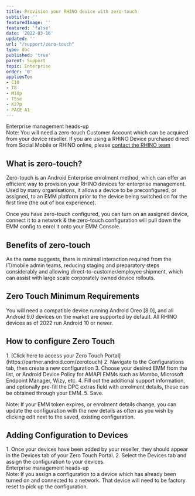 ```yaml
---
title: Provision your RHINO device with zero-touch
subtitle: ''
featuredImage: ''
featured: 'false'
date: '2022-03-16'
updated: ''
url: "/support/zero-touch"
type: doc
published: 'true'
parent: Support
topic: Enterprise
order: '0'
appliesTo:
- C10
- T8
- M10p
- T5se
- K27p
- PACE A1
---
```


<div class="callout callout-warning">
<div class="callout-heading">Enterprise management heads-up</div>
Note: You will need a zero-touch Customer Account which can be acquired from your device reseller. If you are using a RHINO Device purchased direct from Social Mobile or RHINO online, please <a href="/support/escalate">contact the RHINO team</a>
</div>

## What is zero-touch?

Zero-touch is an Android Enterprise enrolment method, which can offer an efficient way to provision your RHINO devices for enterprise management. Used by many organisations, it allows a device to be preconfigured, or assigned, to an EMM platform prior to the device being switched on for the first time (the out of box experience).

Once you have zero-touch configured, you can turn on an assigned device, connect it to a network & the zero-touch configuration will pull down the EMM config to enrol it onto your EMM Console.


## Benefits of zero-touch

As the name suggests, there is minimal interaction required from the IT/mobile admin teams, reducing staging and preparatory steps considerably and allowing direct-to-customer/employee shipment, which can assist with large scale corporately owned device rollouts.

## Zero Touch Minimum Requirements

You will need a compatible device running Android Oreo [8.0], and all Android 9.0 devices on the market are supported by default. All RHINO devices as of 2022 run Android 10 or newer.

## How to configure Zero Touch

<div class="numbered-instructions" markdown="1">
1. [Click here to access your Zero Touch Portal](https://partner.android.com/zerotouch)
2. Navigate to the Configurations tab, then create a new configuration
3. Choose your desired EMM from the list, or Android Device Policy for AMAPI EMMs such as Mambo, Microsoft Endpoint Manager, Wizy, etc.
4. Fill out the additional support information, and optionally pre-fill the DPC extras field with enrolment details, these can be obtained through your EMM.
5. Save.
</div>

Note: If your EMM token expires, or enrolment details change, you can update the configuration with the new details as often as you wish by clicking edit next to the saved, existing configuration.

## Adding Configuration to Devices

<div class="numbered-instructions" markdown="1">
1. Once your devices have been added by your reseller, they should appear in the Devices tab of your Zero Touch Portal.
2. Select the Devices tab and assign the configuration to your devices.
</div>

<div class="callout callout-warning">
<div class="callout-heading">Enterprise management heads-up</div>
Note: If you assign a configuration to a device which has already been turned on and connected to a network. That device will need to be factory reset to pick up the configuration.
</div>
